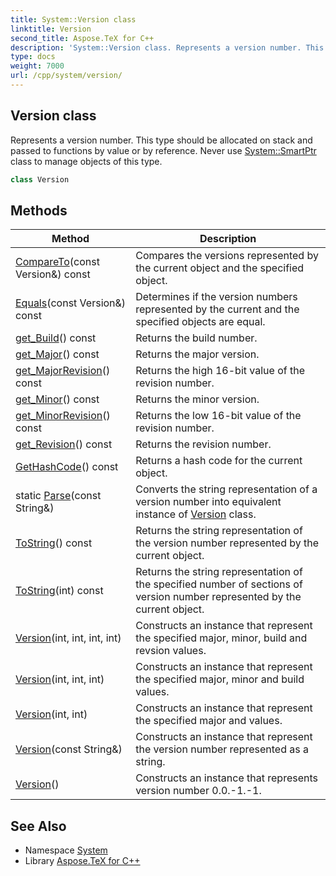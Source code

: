 ```yaml
---
title: System::Version class
linktitle: Version
second_title: Aspose.TeX for C++
description: 'System::Version class. Represents a version number. This type should be allocated on stack and passed to functions by value or by reference. Never use System::SmartPtr class to manage objects of this type in C++.'
type: docs
weight: 7000
url: /cpp/system/version/
---
```

## Version class


Represents a version number. This type should be allocated on stack and passed to functions by value or by reference. Never use [System::SmartPtr](../smartptr/) class to manage objects of this type.

```cpp
class Version
```

## Methods

| Method | Description |
| --- | --- |
| [CompareTo](./compareto/)(const Version\&) const | Compares the versions represented by the current object and the specified object. |
| [Equals](./equals/)(const Version\&) const | Determines if the version numbers represented by the current and the specified objects are equal. |
| [get_Build](./get_build/)() const | Returns the build number. |
| [get_Major](./get_major/)() const | Returns the major version. |
| [get_MajorRevision](./get_majorrevision/)() const | Returns the high 16-bit value of the revision number. |
| [get_Minor](./get_minor/)() const | Returns the minor version. |
| [get_MinorRevision](./get_minorrevision/)() const | Returns the low 16-bit value of the revision number. |
| [get_Revision](./get_revision/)() const | Returns the revision number. |
| [GetHashCode](./gethashcode/)() const | Returns a hash code for the current object. |
| static [Parse](./parse/)(const String\&) | Converts the string representation of a version number into equivalent instance of [Version](./) class. |
| [ToString](./tostring/)() const | Returns the string representation of the version number represented by the current object. |
| [ToString](./tostring/)(int) const | Returns the string representation of the specified number of sections of version number represented by the current object. |
| [Version](./version/)(int, int, int, int) | Constructs an instance that represent the specified major, minor, build and revsion values. |
| [Version](./version/)(int, int, int) | Constructs an instance that represent the specified major, minor and build values. |
| [Version](./version/)(int, int) | Constructs an instance that represent the specified major and values. |
| [Version](./version/)(const String\&) | Constructs an instance that represent the version number represented as a string. |
| [Version](./version/)() | Constructs an instance that represents version number 0.0.-1.-1. |
## See Also

* Namespace [System](../)
* Library [Aspose.TeX for C++](../../)

